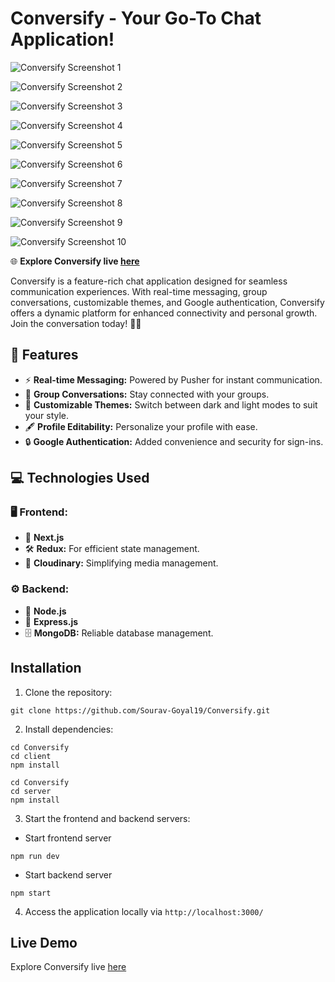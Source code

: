 #  Conversify - Your Go-To Chat Application! 

![Conversify Screenshot 1](https://res.cloudinary.com/dvovo1lfg/image/upload/v1733922854/projects/conversify/fvmednijuvv83lqiwjt2.png)

![Conversify Screenshot 2](https://res.cloudinary.com/dvovo1lfg/image/upload/v1733922855/projects/conversify/k86g7enjxfeoisjlaum3.png)

![Conversify Screenshot 3](https://res.cloudinary.com/dvovo1lfg/image/upload/v1733922856/projects/conversify/lywwpxqrk1sckvhmmv68.png)

![Conversify Screenshot 4](https://res.cloudinary.com/dvovo1lfg/image/upload/v1733922857/projects/conversify/rorwndcerjdrfgr1sdp7.png)

![Conversify Screenshot 5](https://res.cloudinary.com/dvovo1lfg/image/upload/v1733922857/projects/conversify/du5jg4utfmvmnsg0w9vf.png)

![Conversify Screenshot 6](https://res.cloudinary.com/dvovo1lfg/image/upload/v1733922858/projects/conversify/pbvnp0o1mp3idbxrnvpv.png)

![Conversify Screenshot 7](https://res.cloudinary.com/dvovo1lfg/image/upload/v1733922857/projects/conversify/tzpmefh4kwn0o1lhhaqf.png)

![Conversify Screenshot 8](https://res.cloudinary.com/dvovo1lfg/image/upload/v1733922859/projects/conversify/ysppkz1dvg8cslovmeoc.png)

![Conversify Screenshot 9](https://res.cloudinary.com/dvovo1lfg/image/upload/v1733922859/projects/conversify/ld2zs86q0igxxxrzewi2.png)

![Conversify Screenshot 10](https://res.cloudinary.com/dvovo1lfg/image/upload/v1733922859/projects/conversify/vncw9dolkshfqhxc5bqq.png)

🌐 **Explore Conversify live [here](https://newconversify.vercel.app/)**

Conversify is a feature-rich chat application designed for seamless communication experiences. With real-time messaging, group conversations, customizable themes, and Google authentication, Conversify offers a dynamic platform for enhanced connectivity and personal growth. Join the conversation today! 💬✨

## 🌟 Features

- ⚡ **Real-time Messaging:** Powered by Pusher for instant communication.
- 👥 **Group Conversations:** Stay connected with your groups.
- 🎨 **Customizable Themes:** Switch between dark and light modes to suit your style.
- 🖋️ **Profile Editability:** Personalize your profile with ease.
- 🔒 **Google Authentication:** Added convenience and security for sign-ins.

## 💻 Technologies Used

### 🖥️ Frontend:
- 🚀 **Next.js**
- 🛠️ **Redux:** For efficient state management.
- 📂 **Cloudinary:** Simplifying media management.

### ⚙️ Backend:
- 🌟 **Node.js**
- 📡 **Express.js**
- 🗄️ **MongoDB:** Reliable database management.

## Installation

1. Clone the repository:

```
git clone https://github.com/Sourav-Goyal19/Conversify.git
```

2. Install dependencies:

```
cd Conversify
cd client 
npm install
```


```
cd Conversify
cd server 
npm install
```
3. Start the frontend and backend servers:

  - Start frontend server
  ```
  npm run dev
  ```
  - Start backend server
  ```
  npm start
  ```

4. Access the application locally via `http://localhost:3000/`

## Live Demo

Explore Conversify live [here](https://newconversify.vercel.app/)

